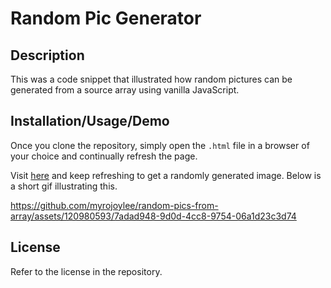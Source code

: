 # Random Pic Generator

## Description

This was a code snippet that illustrated how random pictures can be generated from a source array using vanilla JavaScript.

## Installation/Usage/Demo

Once you clone the repository, simply open the `.html` file in a browser of your choice and continually refresh the page.

Visit [here](https://myrojoylee.github.io/random-pics-from-array/) and keep refreshing to get a randomly generated image. Below is a short gif illustrating this.

https://github.com/myrojoylee/random-pics-from-array/assets/120980593/7adad948-9d0d-4cc8-9754-06a1d23c3d74

## License

Refer to the license in the repository. 

